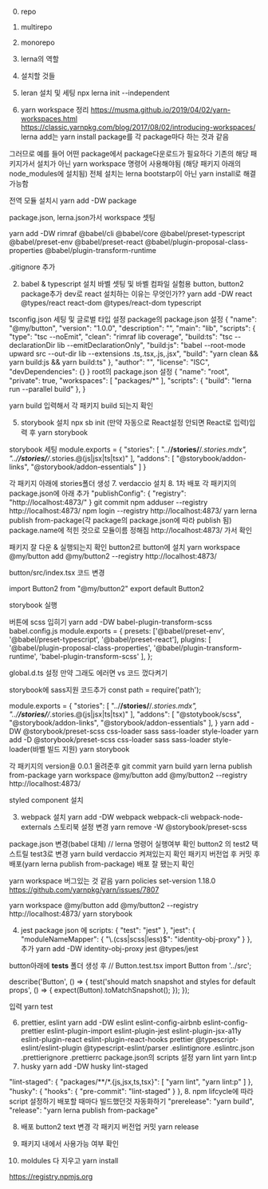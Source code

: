 0. repo
1. multirepo
2. monorepo
3. lerna의 역할
4. 설치할 것들

1. leran 설치 및 세팅
npx lerna init --independent

1. yarn workspace 정리
https://musma.github.io/2019/04/02/yarn-workspaces.html
https://classic.yarnpkg.com/blog/2017/08/02/introducing-workspaces/
lerna add는  yarn install package를 각 package마다 하는 것과 같음
 
그러므로 예를 들어 어떤 package에서 package다운로드가 필요하다
기존의 해당 패키지가서 설치가 아닌 yarn workspace 명령어 사용해야됨 (해당 패키지 아래의 node_modules에 설치됨)
전체 설치는 lerna bootstarp이 아닌 yarn install로 해결가능함

전역 모듈 설치시 yarn add -DW package

package.json, lerna.json가서 workspace 셋팅

yarn add -DW rimraf @babel/cli @babel/core @babel/preset-typescript @babel/preset-env @babel/preset-react @babel/plugin-proposal-class-properties @babel/plugin-transform-runtime

.gitignore 추가


2. babel & typescript 설치
바벨 셋팅 및 바벨 컴파일 실험용 button, button2 package추가
dev로 react 설치하는 이유는 무엇인가??
yarn add -DW react @types/react react-dom @types/react-dom typescript

tsconfig.json 세팅 및 글로벌 타입 설정
package의 package.json 설정
{
  "name": "@my/button",
  "version": "1.0.0",
  "description": "",
  "main": "lib",
  "scripts": {
    "type": "tsc --noEmit",
    "clean": "rimraf lib coverage",
    "build:ts": "tsc --declarationDir lib --emitDeclarationOnly",
    "build:js": "babel --root-mode upward src --out-dir lib --extensions .ts,.tsx,.js,.jsx",
    "build": "yarn clean && yarn build:js && yarn build:ts"
  },
  "author": "",
  "license": "ISC",
  "devDependencies": {}
}
root의 package.json 설정
{
  "name": "root",
  "private": true,
  "workspaces": [
    "packages/*"
  ],
  "scripts": {
    "build": "lerna run --parallel build"
  },
}

yarn build 입력해서 각 패키지 build 되는지 확인

5. storybook 설치
npx sb init (만약 자동으로 React설정 안되면 React로 입력)입력 후 yarn storybook 

storybook 세팅
module.exports = {
  "stories": [
    "../**/stories/**/*.stories.mdx",
    "../**/stories/**/*.stories.@(js|jsx|ts|tsx)"
  ],
  "addons": [
    "@storybook/addon-links",
    "@storybook/addon-essentials"
  ]
}

각 패키지 아래에 stories폴더 생성
7. verdaccio 설치
8. 1차 배포
각 패키지의 package.json에 아래 추가
  "publishConfig": {
    "registry": "http://localhost:4873/"
  }
git commit 
npm adduser --registry http://localhost:4873/
 npm login --registry http://localhost:4873/
yarn lerna publish from-package(각 package의 package.json에 따라 publish 됨)
package.name에 적힌 것으로 모듈이름 정해짐
http://localhost:4873/ 가서 확인

패키지 잘 다운 & 실행되는지 확인
button2르 button에 설치
yarn workspace @my/button add @my/button2 --registry http://localhost:4873/

button/src/index.tsx 코드 변경

import Button2 from "@my/button2"
export default Button2

storybook 실행

버튼에 scss 입히기
yarn add -DW babel-plugin-transform-scss
babel.config.js
module.exports = {
    presets: ['@babel/preset-env', '@babel/preset-typescript', '@babel/preset-react'],
    plugins: [
      '@babel/plugin-proposal-class-properties',
      '@babel/plugin-transform-runtime',
      'babel-plugin-transform-scss'
    ],
  };

global.d.ts 설정 만약 그래도 에러면 vs 코드 껐다켜기

storybook에 sass지원 코드추가
const path = require('path');

module.exports = {
  "stories": [
    "../**/stories/**/*.stories.mdx",
    "../**/stories/**/*.stories.@(js|jsx|ts|tsx)"
  ],
  "addons": [
    "@stotybook/scss",
    "@storybook/addon-links",
    "@storybook/addon-essentials"
  ],
}
yarn add -DW @storybook/preset-scss css-loader sass sass-loader style-loader yarn add -D @storybook/preset-scss css-loader sass sass-loader style-loader(바벨 빌드 지원)
yarn storybook

각 패키지의 version을 0.0.1 올려준후
git commit
yarn build
yarn lerna publish from-package
yarn workspace @my/button add @my/button2 --registry http://localhost:4873/

styled component 설치

3. webpack 설치
yarn add -DW webpack webpack-cli webpack-node-externals
스토리북 설정 변경
yarn remove -W @storybook/preset-scss

package.json 변경(babel 대체)
// lerna 명령어 실행여부 확인
button2 의 test2 택스트릴 test3로 변경
yarn build
verdaccio 켜져있는지 확인
패키지 버전업 후 커밋 후 배포(yarn lerna publish from-package)
배포 잘 됐는지 확인

yarn workspace 버그있는 것 같음
yarn policies set-version 1.18.0
https://github.com/yarnpkg/yarn/issues/7807

yarn workspace @my/button add @my/button2 --registry http://localhost:4873/
yarn storybook

4. jest
package json 에
scripts: {
    "test": "jest"
},
  "jest": {
    "moduleNameMapper": {
      "\\.(css|scss|less)$": "identity-obj-proxy"
    }
  },
추가
yarn add -DW identity-obj-proxy jest @types/jest

button아래에 __tests__ 폴더 생성 후
// Button.test.tsx
import Button from '../src';

describe('Button', () => {
  test('should match snapshot and styles for default props', () => {
    expect(Button).toMatchSnapshot();
  });
});

입력 yarn test

6. prettier, eslint
 yarn add -DW eslint eslint-config-airbnb eslint-config-prettier eslint-plugin-import eslint-plugin-jest eslint-plugin-jsx-a11y eslint-plugin-react eslint-plugin-react-hooks prettier @typescript-eslint/eslint-plugin @typescript-eslint/parser
.eslintignore
.eslintrc.json
.prettierignore
.prettierrc
package.json의 scripts 설정
yarn lint
yarn lint:p
7. husky
yarn add -DW husky lint-staged

  "lint-staged": {
    "packages/**/*.{js,jsx,ts,tsx}": [
      "yarn lint",
      "yarn lint:p"
    ]
  },
  "husky": {
    "hooks": {
      "pre-commit": "lint-staged"
    }
  },
8. npm lifcycle에 따라 script 설정하기
배포할 때마다 빌드했던것 자동화하기
    "prerelease": "yarn build",
    "release": "yarn lerna publish from-package"

8. 배포
button2 text 변경
각 패키지 버전업
커밋
yarn release

9. 패키지 내에서 사용가능 여부 확인
10. moldules 다 지우고 yarn install

https://registry.npmjs.org 